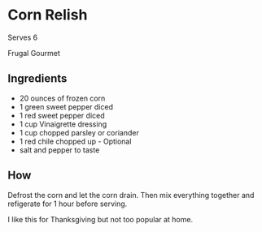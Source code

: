 # Corn Relish

Serves 6

Frugal Gourmet

## Ingredients

* 20 ounces of frozen corn
* 1 green sweet pepper diced
* 1 red sweet pepper diced
* 1 cup Vinaigrette dressing
* 1 cup chopped parsley or coriander
* 1 red chile chopped up - Optional
* salt and pepper to taste

## How

Defrost the corn and let the corn drain. Then mix everything together and refigerate for 1 hour before serving.

I like this for Thanksgiving but not too popular at home.
